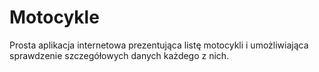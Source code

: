 # Motocykle

Prosta aplikacja internetowa prezentująca listę motocykli i umożliwiająca sprawdzenie szczegółowych danych każdego z nich.
